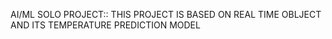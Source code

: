 AI/ML SOLO PROJECT::
THIS PROJECT IS BASED ON REAL TIME OBLJECT AND ITS TEMPERATURE PREDICTION MODEL
